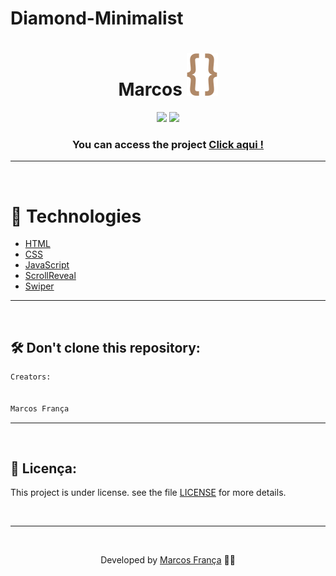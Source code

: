 # Diamond-Minimalist


<h1 align="center"> Marcos
    <img src="./assets/svg/logo.svg">
</h1>

<div align="center">
    <img src="https://img.shields.io/github/repo-size/marhff/Diamond-Minimalist?color=B08968" />
    <img src="https://img.shields.io/github/license/marhff/Diamond-Minimalist?color=B08968" />
</div>

<h3 align="center">You can access the project  <a href="https://marhff.github.io/Diamond-Minimalist/index.html" target="_blank">Click aqui !</a></h3>



---

</br>

# 🚀 Technologies

- [HTML](https://www.w3schools.com/html/)
- [CSS](https://www.w3schools.com/css/)
- [JavaScript](https://developer.mozilla.org/en-US/docs/Web/JavaScript)
- [ScrollReveal](https://scrollrevealjs.org/)
- [Swiper](https://swiperjs.com/)

---

<br/>

## 🛠 Don't clone this repository:

```bash
Creators:


Marcos França

```

---

<br/>

## 📝 Licença:

This project is under license. see the file [LICENSE](LICENSE.md) for more details.

<br/>

---

<br/>

<p align="center"> Developed by <a href="https://www.instagram.com/cube.web_/">Marcos França</a> ✌🏼</p>
 
 


